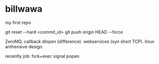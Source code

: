billwawa
========

my first repo

git reset --hard <commit_id>
git push origin HEAD --force


ZeroMQ.
callback dlopen (difference).
webservices (syn short TCP).
linux anthensive design.

recently job:
  fork+exec
  signal
  popen


